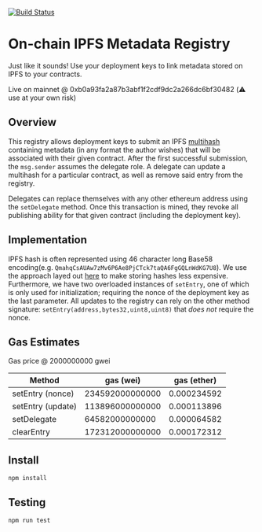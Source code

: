[![Build Status](https://travis-ci.com/gh1dra/eth-metadata-registry.svg?branch=master)](https://travis-ci.com/gh1dra/eth-metadata-registry)
# On-chain IPFS Metadata Registry

Just like it sounds! Use your deployment keys to link metadata stored on IPFS to your contracts.

Live on mainnet @ 0xb0a93fa2a87b3abf1f2cdf9dc2a266dc6bf30482 (⚠️  use at your own risk)

## Overview

This registry allows deployment keys to submit an IPFS [multihash](https://github.com/multiformats/multihash) containing metadata (in any format the
author wishes) that will be associated with their given contract. After the first successful submission, the `msg.sender` assumes the delegate role.
A delegate can update a multihash for a particular contract, as well as remove said entry from the registry.

Delegates can replace themselves with any other ethereum address using the `setDelegate` method. Once this transaction is mined, they revoke all
publishing ability for that given contract (including the deployment key).

## Implementation

IPFS hash is often represented using 46 character long Base58 encoding(e.g. `QmahqCsAUAw7zMv6P6Ae8PjCTck7taQA6FgGQLnWdKG7U8`).
We use the approach layed out [here](https://github.com/saurfang/ipfs-multihash-on-solidity) to make storing hashes less expensive.
Furthermore, we have two overloaded instances of `setEntry`, one of which is only used for initialization; requiring the nonce of the
deployment key as the last parameter. All updates to the registry can rely on the other method signature: `setEntry(address,bytes32,uint8,uint8)`
that *does not* require the nonce.

## Gas Estimates

Gas price @ 2000000000 gwei

| Method | gas (wei) | gas (ether) |
--- | --- | ---
setEntry (nonce) | 234592000000000 | 0.000234592
setEntry (update) | 113896000000000 | 0.000113896
setDelegate | 64582000000000 | 0.000064582
clearEntry | 172312000000000 | 0.000172312

## Install

`npm install`

## Testing

`npm run test`
